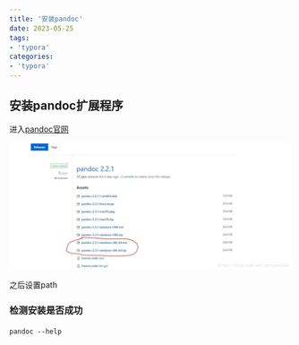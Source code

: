 ```yaml
---
title: '安装pandoc'
date: 2023-05-25
tags:
- 'typora'
categories:
- 'typora'
---
```




## 安装pandoc扩展程序

进入[pandoc官网](https://github.com/jgm/pandoc/releases/tag/2.2.1)

![这里写图片描述](安装pandoc.assets/70.jpeg)



之后设置path

### 检测安装是否成功

`pandoc --help`
